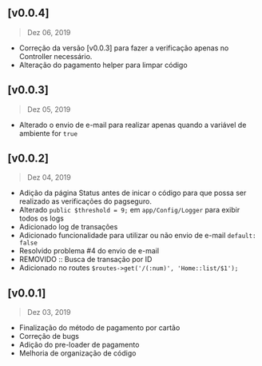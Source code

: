 ## [v0.0.4]
> Dez 06, 2019

- Correção da versão [v0.0.3] para fazer a verificação apenas no Controller necessário.
- Alteração do pagamento helper para limpar código

## [v0.0.3]
> Dez 05, 2019

- Alterado o envio de e-mail para realizar apenas quando a variável de ambiente for `true`

## [v0.0.2]
> Dez 04, 2019

- Adição da página Status antes de inicar o código para que possa ser realizado as verificações do pagseguro.
- Alterado `public $threshold = 9;` em `app/Config/Logger` para exibir todos os logs
- Adicionado log de transações
- Adicionado funcionalidade para utilizar ou não envio de e-mail `default: false`
- Resolvido problema #4 do envio de e-mail
- REMOVIDO :: Busca de transação por ID 
- Adicionado no routes `$routes->get('/(:num)', 'Home::list/$1');`

## [v0.0.1]
> Dez 03, 2019

- Finalização do método de pagamento por cartão
- Correção de bugs
- Adição do pre-loader de pagamento
- Melhoria de organização de código
